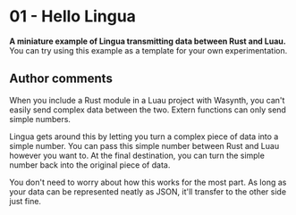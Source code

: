 # 01 - Hello Lingua

**A miniature example of Lingua transmitting data between Rust and Luau.** You can try using this example as a template
for your own experimentation.

## Author comments

When you include a Rust module in a Luau project with Wasynth, you can't easily send complex data between the two.
Extern functions can only send simple numbers.

Lingua gets around this by letting you turn a complex piece of data into a simple number. You can pass this simple
number between Rust and Luau however you want to. At the final destination, you can turn the simple number back into the
original piece of data.

You don't need to worry about how this works for the most part. As long as your data can be represented neatly as JSON,
it'll transfer to the other side just fine.